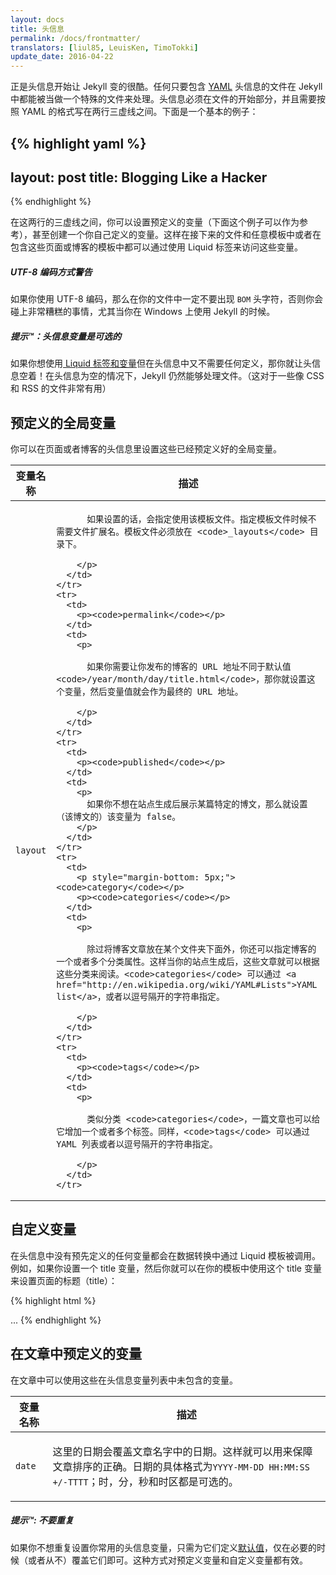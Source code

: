 ```yaml
---
layout: docs
title: 头信息 
permalink: /docs/frontmatter/
translators: [liul85, LeuisKen, TimoTokki]
update_date: 2016-04-22
---
```


正是头信息开始让 Jekyll 变的很酷。任何只要包含 [YAML](http://yaml.org/) 头信息的文件在 Jekyll 中都能被当做一个特殊的文件来处理。头信息必须在文件的开始部分，并且需要按照 YAML 的格式写在两行三虚线之间。下面是一个基本的例子：

{% highlight yaml %}
---
layout: post
title: Blogging Like a Hacker
---
{% endhighlight %}

在这两行的三虚线之间，你可以设置预定义的变量（下面这个例子可以作为参考），甚至创建一个你自己定义的变量。这样在接下来的文件和任意模板中或者在包含这些页面或博客的模板中都可以通过使用 Liquid 标签来访问这些变量。

<div class="note warning">
  <h5>UTF-8 编码方式警告</h5>
  <p>
    如果你使用 UTF-8 编码，那么在你的文件中一定不要出现 <code>BOM</code> 头字符，否则你会碰上非常糟糕的事情，尤其当你在 Windows 上使用 Jekyll 的时候。
  </p>
</div>

<div class="note">
  <h5>提示™：头信息变量是可选的</h5>
  <p>
    如果你想使用<a href="../variables/"> Liquid 标签和变量</a>但在头信息中又不需要任何定义，那你就让头信息空着！在头信息为空的情况下，Jekyll 仍然能够处理文件。（这对于一些像 CSS 和 RSS 的文件非常有用）
  </p>
</div>

## 预定义的全局变量

你可以在页面或者博客的头信息里设置这些已经预定义好的全局变量。

<div class="mobile-side-scroller">
<table>
  <thead>
    <tr>
      <th>变量名称</th>
      <th>描述</th>
    </tr>
  </thead>
  <tbody>
    <tr>
      <td>
        <p><code>layout</code></p>
      </td>
      <td>
        <p>

          如果设置的话，会指定使用该模板文件。指定模板文件时候不需要文件扩展名。模板文件必须放在 <code>_layouts</code> 目录下。

        </p>
      </td>
    </tr>
    <tr>
      <td>
        <p><code>permalink</code></p>
      </td>
      <td>
        <p>

          如果你需要让你发布的博客的 URL 地址不同于默认值 <code>/year/month/day/title.html</code>，那你就设置这个变量，然后变量值就会作为最终的 URL 地址。

        </p>
      </td>
    </tr>
    <tr>
      <td>
        <p><code>published</code></p>
      </td>
      <td>
        <p>
          如果你不想在站点生成后展示某篇特定的博文，那么就设置（该博文的）该变量为 false。
        </p>
      </td>
    </tr>
    <tr>
      <td>
        <p style="margin-bottom: 5px;"><code>category</code></p>
        <p><code>categories</code></p>
      </td>
      <td>
        <p>

          除过将博客文章放在某个文件夹下面外，你还可以指定博客的一个或者多个分类属性。这样当你的站点生成后，这些文章就可以根据这些分类来阅读。<code>categories</code> 可以通过 <a href="http://en.wikipedia.org/wiki/YAML#Lists">YAML list</a>，或者以逗号隔开的字符串指定。

        </p>
      </td>
    </tr>
    <tr>
      <td>
        <p><code>tags</code></p>
      </td>
      <td>
        <p>

          类似分类 <code>categories</code>，一篇文章也可以给它增加一个或者多个标签。同样，<code>tags</code> 可以通过 YAML 列表或者以逗号隔开的字符串指定。

        </p>
      </td>
    </tr>
  </tbody>
</table>
</div>


## 自定义变量

在头信息中没有预先定义的任何变量都会在数据转换中通过 Liquid 模板被调用。例如，如果你设置一个 title 变量，然后你就可以在你的模板中使用这个 title 变量来设置页面的标题（title）：

{% highlight html %}
<!DOCTYPE HTML>
<html>
  <head>
    <title>{% raw %}{{ page.title }}{% endraw %}</title>
  </head>
  <body>
    ...
{% endhighlight %}

## 在文章中预定义的变量

在文章中可以使用这些在头信息变量列表中未包含的变量。

<div class="mobile-side-scroller">
<table>
  <thead>
    <tr>
      <th>变量名称</th>
      <th>描述</th>
    </tr>
  </thead>
  <tbody>
    <tr>
      <td>
        <p><code>date</code></p>
      </td>
      <td>
        <p>
          这里的日期会覆盖文章名字中的日期。这样就可以用来保障文章排序的正确。日期的具体格式为<code>YYYY-MM-DD HH:MM:SS +/-TTTT</code>；时，分，秒和时区都是可选的。
        </p>
      </td>
    </tr>
  </tbody>
</table>
</div>

<div class="note">
  <h5>提示™: 不要重复</h5>
  <p>
    如果你不想重复设置你常用的头信息变量，只需为它们定义<a href="../configuration/#front-matter-defaults" title="Front Matter defaults">默认值</a>，仅在必要的时候（或者从不）覆盖它们即可。这种方式对预定义变量和自定义变量都有效。
  </p>
</div>